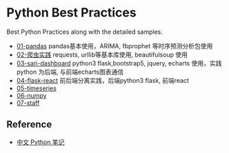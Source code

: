 # Python Best Practices 

Best Python Practices along with the detailed samples.

- [01-pandas](01-pandas)  pandas基本使用，ARIMA, fbprophet 等时序预测分析包使用
- [02-爬虫实践](02-爬虫实践) requests, urllib等基本库使用, beautifulsoup 使用
- [03-sari-dashboard](03-sari-dashboard)  python3 flask,bootstrap5, jquery, echarts 使用，实践python 为后端, 与前端echarts图表通信
- [04-flask-react](04-flask-react) 前后端分离实践，后端python3 flask, 前端react
- [05-timeseries](05-timeseries)
- [06-numpy](06-numpy)
- [07-staff](07-staff)

## Reference
- [中文 Python 笔记](https://github.com/lijin-THU/notes-python)


